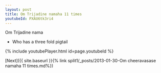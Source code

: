 ```yaml
---
layout: post
title: Om Trijadine namaha 11 times
youtubeId: PXAU6tk3ri4
---
```

 
 
Om Trijadine nama 
 
 -  Who has a three fold pigtail 
 
  
 
  
 
 
 
 
 
 


{% include youtubePlayer.html id=page.youtubeId %}
 
[Next]({{ site.baseurl }}{% link  split1/_posts/2013-01-30-Om cheeravasase namaha 11 times.md%})
 
